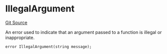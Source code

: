 # IllegalArgument
[Git Source](https://github.com/alchemix-finance/alchemix-v2-dao/blob/d8d0b0d485c418b8ae578e8607716a71a6b37bf6/src/base/ErrorMessages.sol)

An error used to indicate that an argument passed to a function is illegal or
inappropriate.


```solidity
error IllegalArgument(string message);
```

